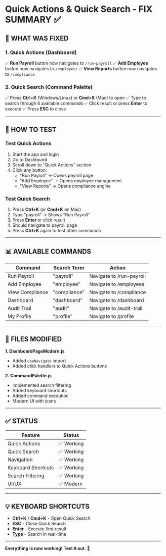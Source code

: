 # Quick Actions & Quick Search - FIX SUMMARY ✅

## 🎯 **WHAT WAS FIXED**

### **1. Quick Actions (Dashboard)**
✅ **Run Payroll** button now navigates to `/run-payroll`
✅ **Add Employee** button now navigates to `/employees`
✅ **View Reports** button now navigates to `/compliance`

### **2. Quick Search (Command Palette)**
✅ Press **Ctrl+K** (Windows/Linux) or **Cmd+K** (Mac) to open
✅ Type to search through 6 available commands
✅ Click result or press **Enter** to execute
✅ Press **ESC** to close

---

## 🚀 **HOW TO TEST**

### **Test Quick Actions**
1. Start the app and login
2. Go to Dashboard
3. Scroll down to "Quick Actions" section
4. Click any button:
   - "Run Payroll" → Opens payroll page
   - "Add Employee" → Opens employee management
   - "View Reports" → Opens compliance engine

### **Test Quick Search**
1. Press **Ctrl+K** (or **Cmd+K** on Mac)
2. Type "payroll" → Shows "Run Payroll"
3. Press **Enter** or click result
4. Should navigate to payroll page
5. Press **Ctrl+K** again to test other commands

---

## 📊 **AVAILABLE COMMANDS**

| Command | Search Term | Action |
|---------|-------------|--------|
| Run Payroll | "payroll" | Navigate to /run-payroll |
| Add Employee | "employee" | Navigate to /employees |
| View Compliance | "compliance" | Navigate to /compliance |
| Dashboard | "dashboard" | Navigate to /dashboard |
| Audit Trail | "audit" | Navigate to /audit-trail |
| My Profile | "profile" | Navigate to /profile |

---

## 🔧 **FILES MODIFIED**

**1. DashboardPageModern.js**
- Added `useNavigate` import
- Added click handlers to Quick Actions buttons

**2. CommandPalette.js**
- Implemented search filtering
- Added keyboard shortcuts
- Added command execution
- Modern UI with icons

---

## ✅ **STATUS**

| Feature | Status |
|---------|--------|
| Quick Actions | ✅ Working |
| Quick Search | ✅ Working |
| Navigation | ✅ Working |
| Keyboard Shortcuts | ✅ Working |
| Search Filtering | ✅ Working |
| UI/UX | ✅ Modern |

---

## 💡 **KEYBOARD SHORTCUTS**

- **Ctrl+K** / **Cmd+K** - Open Quick Search
- **ESC** - Close Quick Search
- **Enter** - Execute first result
- **Type** - Search in real-time

---

**Everything is now working! Test it out.** 🎉
